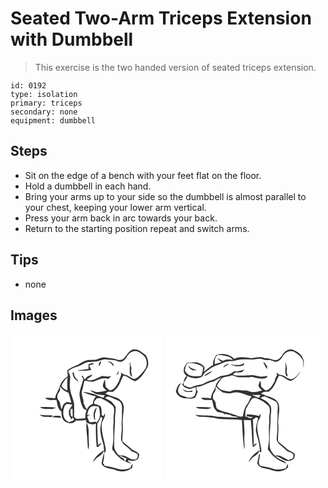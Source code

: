 # Seated Two-Arm Triceps Extension with Dumbbell
> This exercise is the two handed version of seated triceps extension.

``` 
id: 0192 
type: isolation 
primary: triceps 
secondary: none 
equipment: dumbbell 
``` 

## Steps

 - Sit on the edge of a bench with your feet flat on the floor.
 - Hold a dumbbell in each hand.
 - Bring your arms up to your side so the dumbbell is almost parallel to your chest, keeping your lower arm vertical.
 - Press your arm back in arc towards your back.
 - Return to the starting position repeat and switch arms.

## Tips

 - none

## Images

<svg width="184pt" height="175pt" viewBox="0 0 184 175" xmlns="http://www.w3.org/2000/svg">
  <g fill="#FFF">
    <path d="M0 0h184v175H0V0m147.48 18.63c-5.11 1.25-7.6 6.31-10.61 10.11-2.25 2.77-6.12 3.29-9.31 1.94-4.32-1.82-9.06-1.53-13.58-2.46-4.98-.99-9.07 3-13.94 2.95-2.99.05-6.01-.01-8.94.65-3.79.99-7.02 3.25-10.23 5.37-4.47 1.66-8.91 3.61-12.73 6.5.16 2.35.43 4.69.63 7.03-4.38 3-8.16 7.13-9.7 12.3-1.19 5.04-5.11 8.98-5.47 14.29-3.98-.64-8-.68-12.01-.45 3.34 3.94 9.11 2.02 13.64 2.61 1.06 4.87 1.34 10.43 5.84 13.58.08 2.65.2 5.35 1.02 7.9 2.56 6.33 12.35 8.94 16.67 2.9 3.89.54 7.81.25 11.66-.46.13.68.4 2.04.53 2.72 3.54 1.96 7.69 3.43 11.57 1.44-.37 9.4.13 18.86.91 28.24.52-.07 1.56-.22 2.09-.29 1.21-1.36 2.49-2.67 3.57-4.14-1.76-.2-2.83 1.3-4.07 2.25-.43-8.71-.86-17.42-.81-26.14 2.23-2.09 3.05-5.07 4.1-7.82l2.08 1.2c-1.42 4.61-2.37 9.39-2.77 14.2.47 5.77 1.96 11.43 3.64 16.96 1.07 3.55.66 7.33 1.36 10.95 1.36-1.08 1.99-2.7 1.65-4.36-1.29-10.55-5.96-20.77-4.59-31.54 1.12-3.9 4.45-7.26 3.68-11.59-.51.85-1.51 2.57-2.02 3.43-.52-.46-1.56-1.36-2.08-1.81.29-3.47.19-6.99-1.18-10.24-2.39-1.49-5.06-2.41-7.82-2.92.09-.73.26-2.18.34-2.91.97-1.21 1.93-2.43 2.88-3.65 1.86-.08 3.84-.59 5.62.18 4.72 2.12 9.34 4.69 13.11 8.28 3.05 2.38 2.04 6.84 1.9 10.2-.97 3.94.02 7.99-.56 11.97-1.02 8.04.95 16.22-.69 24.2-.26 2.74-2.12 6.6.93 8.4 2.98 5.18 7.77 9 12.81 12.06.84-3.59-4.28-4.1-5.99-6.34 3.12.69 6.02 2.02 8.83 3.5-.73 1.05-1.42 2.12-2.09 3.22 2.48.82 4.85 1.96 7.38 2.62-1.1-1.27-2.46-2.25-4.03-2.86.41-.41.82-.81 1.23-1.21 3.41 1.57 7.47.91 10.59-1 1.51-1.58 1.53-4.02 2.11-6.03-2.21-2.84-5.52-4.13-8.62-5.66-3.74-3.53-7.89-6.58-11.82-9.89-.19-5.69 1-11.33.58-17.02-.28-4.33-.38-8.7.33-13 .14-6.03 2.67-13.09-1.88-18.17-2.97-3.95-7.96-4.84-12.33-6.41-2.33-.92-4.64-1.94-7.05-2.65 1.06-.81 2.12-1.61 3.17-2.42 1.95.12 3.89.21 5.84.26 2.26-1.99 4.7-3.88 6.23-6.53 2.85-4.01 3.73-9 6.53-13.04 5.32.81 8.87 5.43 14.06 6.77 7.15-3.34 10.94-10.44 14.74-16.92 2.11-5.03.39-10.36-2.43-14.69-4.25-3.09-8.83-7.34-14.5-6.56M35.28 87.98c3.6 2.99 8.51 1.86 12.79 2.16 2.39.29 4.6-.67 6.7-1.69-6.48-.73-12.99-.77-19.49-.47m-.5 8.94c3.85 3.63 9.32 2.52 14.12 2.97.66-.68 1.32-1.35 1.99-2.02-5.37-.25-10.79.04-16.11-.95m14.95 3.07c3.67.38 7.35.55 11.04.64-.25-.56-.75-1.69-1-2.25-3.42.18-7.31-1.11-10.04 1.61m41.54 6.49c-.58 5.82.16 11.65.74 17.44.38 5 .46 10.03 1.13 15 1.99-4.42.61-9.26.69-13.9-.23-6.25.78-12.89-2.56-18.54m7.55 47.47c1.58-1.52 3.1-3.11 4.47-4.83 3.37-2.75 7.87-4.82 8.89-9.5-5.54 3.41-11.09 8.06-13.36 14.33m10.62.27c-.57 2.02 1.25 3.61 2.64 4.75 4.12 3.01 9.57 2.37 14.08 4.45 6.25 2.58 13.76 2.19 19.1-2.23 1.71-1.27.84-3.64 1.07-5.43-1.01 1.78-1.94 3.59-2.85 5.42-4.94 1.57-10.17 2.14-15.2.55-4.91-1.88-10.2-2.17-15.25-3.5-.69-1.04-1.37-2.07-2.05-3.1 1.16-4.11 1.74-8.38 1.04-12.63-.97 3.88-1.63 7.83-2.58 11.72z"/>
    <path d="M139.11 28.27c2.16-3.97 5.95-8.04 10.89-7.58 3.48.05 6.07 2.59 8.72 4.5 5.1 3.65 6.11 11.34 3.1 16.62-3.27 4.57-6.86 9.14-11.75 12.06-4.78.95-7.58-4.18-12.08-4.57-2.17-.2-3.83-1.57-5.43-2.9 1.23 3.74-1.92 6.63-2.31 10.2-2.67 4.53-5.06 10.43-10.97 11.27-1.64-1.45-3.6-2.56-5.01-4.26-.61-3.06-.43-6.23-1-9.3-.98 2.5-1.98 5.03-2.51 7.68.27 2.68 2.71 4.27 4.55 5.91-4.35 1.15-8.82 2.48-13.38 1.74-2.09-.65-4.08-1.59-6.21-2.09 1.84 2.19 4.46 3.37 6.97 4.61 3.48.65 6.95 1.3 10.5 1.41-.6 1.05-1.19 2.11-1.79 3.16-7.87-3.21-15.95-6.97-24.62-7.04 5.03 2.35 10.4 3.9 15.75 5.32-2.33 2.48-3.32 5.74-3.85 9.02-3.18 1.22-5.77 3.49-7 6.73-1.91-2.31-2.84-5.17-4.11-7.85.77-5.1-3.4-9.77-1.69-14.83 1.33-3.93 1.78-8.09 2.95-12.06 3.73.33 7.45 2.17 11.2.91 5.57-1.7 11.25-5.47 17.16-2.81 1.31-1.23 2.64-2.45 3.97-3.66-3.62 1.28-7.31.53-10.98-.03-4.75 1.76-9.11 4.84-14.26 5.44-1.17-.32-4.79.4-3.76-1.69 2.26-1.66 5.19-2.72 6.24-5.61-2.93 1.56-7.06 2.12-8.59 5.45l-.67.65c-.95-1.46-1.72-3.02-2.49-4.58-.31.16-.94.47-1.25.62.65 1.09 1.29 2.17 1.93 3.26-1.34 6.37-4.3 12.42-4.59 18.99.78 5.45 1.64 11.06 4.31 15.96.93 1.55 2.88 1.91 4.36 2.73-1.34 3.04-1.7 6.37-1.76 9.66-3.67.47-7.36.77-11.05.55-.57-.56-1.72-1.67-2.29-2.23.05-5.41.22-10.83 0-16.23-1.19-6.24-4.48-11.98-4.89-18.4-.68-4.01-.08-8.04.3-12.05.33-3.01-1.59-5.57-2.51-8.3 3.2-2.87 7.34-4.27 11.39-5.47 3.59-.95 6.36-3.66 9.89-4.75 4.94-1.72 10.36-.36 15.3-2.08 3.02-.79 6.05-2.41 9.25-1.7 4.62 1.07 9.52.17 13.93 2.28 3.97 1.89 8.28-1.21 10.14-4.66m-30.5 4.29c-2.26 1.44-3.05 3.81-2.43 6.34 1.39-1.86 2.56-3.94 2.43-6.34m8.02.78c1.16.57 2.37 1.04 3.6 1.45 1.2 1.48 2.41 2.96 3.8 4.27-.19-3.77-3.76-6.31-7.4-5.72m26.47 3.8c.7 4.72-1.96 11.09 2.76 14.43-.13-3.19-1.92-6.26-.83-9.44.54-1.79-.82-3.38-1.33-5 .26-1.18.48-2.37.65-3.57-.63 1.09-1.64 2.21-1.25 3.58m-49.48-.49c-.06 1.78-.03 3.55.04 5.33-4.57.75-9.13 1.42-13.75 1.74 5.66 1.14 11.44.53 17.08-.37-.91-1.84-1.83-3.67-2.69-5.53 2.09-.66 4.19-1.28 6.3-1.87-1.04-.31-2.09-.62-3.14-.93-1.28.54-2.56 1.09-3.84 1.63m33.44 12.78c2.17-.83 2.79-2.84 2.76-5.01a25.2 25.2 0 0 0-2.76 5.01m-52.69-2.81c.17 4.64 3.24 8.83 7.53 10.55-2.85-3.14-6.18-6.48-5.81-11.1-.43.14-1.29.41-1.72.55zM61.14 62.01c1.8-3.83 4.42-7.18 7.43-10.15-.75 5.35-.75 10.72-.12 16.07-3-1.2-5.95-2.82-7.31-5.92zM59.53 62.78c2.21 3.79 6.03 6.12 9.96 7.78 1.45 3.86 2.34 7.88 3.47 11.84-.57-.02-1.7-.07-2.26-.09-2.42-1.49-4.74.26-6.6 1.77-1.41 1.9-1.89 4.3-2.84 6.43-1.14-3-1.45-6.23-2.38-9.27-1.29-1.89-3.26-3.72-2.67-6.27-.2-2.67 2.01-4.46 2.99-6.72.54-1.76.22-3.66.33-5.47z"/>
    <path d="M113.25 76.67c1.8-.65 3.75-2.17 5.71-1.14 4.14 1.53 8.11 3.48 12.05 5.43 3.72 3.65 2.87 9.31 2.61 14 .69 5.39-.79 10.74-.17 16.12.46 5.52-1.14 10.97-.7 16.48.77 2.74 2.85 4.92 5.07 6.59 2.86 2.1 5.23 4.75 7.99 6.96 2.52.56 4.82 1.77 6.86 3.35-.04.97-.13 2.92-.17 3.9-.37.49-1.1 1.47-1.46 1.95-1.68.2-3.35.59-5.04.5-4.19-1.11-7.44-4.76-11.93-4.84-1.82-.24-4.12.23-5.3-1.57-2-2.82-4.38-5.83-4.35-9.46-.15-10.27.39-20.54 1.08-30.78-.61-5.58 1.16-11.04.62-16.62-1.7-2.22-3.27-4.56-5.34-6.45-2.42-1.63-5.15-2.73-7.53-4.42zM65.21 86.15c1.77-3.41 6.13-1.49 9.02-1.37-.54 1.48-1.3 2.89-2.33 4.09-3.43 4.15-1.7 9.8 1.25 13.69.6-.75 1.2-1.49 1.81-2.24.38.68 1.14 2.02 1.52 2.7-2.36 1.68-5.5 3.97-8.33 1.84-6.23-3.93-5.56-12.77-2.94-18.71zM96.55 87.55c2.76-1.67 6.13-.92 9.09-.29 2.27 6.35 3.05 14.43-2.69 19.23-.41-.43-.82-.86-1.22-1.29-2.29.88-4.72.99-7.11.53-1.04-2.17-1.88-4.42-2.6-6.71.82-.58 1.63-1.15 2.45-1.72l.37 2.14c.02-.61.06-1.82.07-2.43-.73.14-2.18.41-2.91.54.81-3.57 1.42-7.62 4.55-10m4.95 16.54c.04-2.69-.36-5.38-.12-8.06.7-2.66 1.66-5.24 2.1-7.95-4.23 3.92-4.97 11.12-1.98 16.01z"/>
    <path d="M72.46 89.94c.5-.05 1.5-.14 2-.19.19 3.27.05 6.55.17 9.82-.59-.21-1.76-.63-2.35-.85l.61.15c-1.12-2.88-1.44-5.97-.43-8.93z"/>
  </g>
  <g fill="#333">
    <path d="M147.48 18.63c5.67-.78 10.25 3.47 14.5 6.56 2.82 4.33 4.54 9.66 2.43 14.69-3.8 6.48-7.59 13.58-14.74 16.92-5.19-1.34-8.74-5.96-14.06-6.77-2.8 4.04-3.68 9.03-6.53 13.04-1.53 2.65-3.97 4.54-6.23 6.53-1.95-.05-3.89-.14-5.84-.26-1.05.81-2.11 1.61-3.17 2.42 2.41.71 4.72 1.73 7.05 2.65 4.37 1.57 9.36 2.46 12.33 6.41 4.55 5.08 2.02 12.14 1.88 18.17-.71 4.3-.61 8.67-.33 13 .42 5.69-.77 11.33-.58 17.02 3.93 3.31 8.08 6.36 11.82 9.89 3.1 1.53 6.41 2.82 8.62 5.66-.58 2.01-.6 4.45-2.11 6.03-3.12 1.91-7.18 2.57-10.59 1-.41.4-.82.8-1.23 1.21 1.57.61 2.93 1.59 4.03 2.86-2.53-.66-4.9-1.8-7.38-2.62.67-1.1 1.36-2.17 2.09-3.22-2.81-1.48-5.71-2.81-8.83-3.5 1.71 2.24 6.83 2.75 5.99 6.34-5.04-3.06-9.83-6.88-12.81-12.06-3.05-1.8-1.19-5.66-.93-8.4 1.64-7.98-.33-16.16.69-24.2.58-3.98-.41-8.03.56-11.97.14-3.36 1.15-7.82-1.9-10.2-3.77-3.59-8.39-6.16-13.11-8.28-1.78-.77-3.76-.26-5.62-.18-.95 1.22-1.91 2.44-2.88 3.65-.08.73-.25 2.18-.34 2.91 2.76.51 5.43 1.43 7.82 2.92 1.37 3.25 1.47 6.77 1.18 10.24.52.45 1.56 1.35 2.08 1.81.51-.86 1.51-2.58 2.02-3.43.77 4.33-2.56 7.69-3.68 11.59-1.37 10.77 3.3 20.99 4.59 31.54.34 1.66-.29 3.28-1.65 4.36-.7-3.62-.29-7.4-1.36-10.95-1.68-5.53-3.17-11.19-3.64-16.96.4-4.81 1.35-9.59 2.77-14.2l-2.08-1.2c-1.05 2.75-1.87 5.73-4.1 7.82-.05 8.72.38 17.43.81 26.14 1.24-.95 2.31-2.45 4.07-2.25-1.08 1.47-2.36 2.78-3.57 4.14-.53.07-1.57.22-2.09.29-.78-9.38-1.28-18.84-.91-28.24-3.88 1.99-8.03.52-11.57-1.44-.13-.68-.4-2.04-.53-2.72-3.85.71-7.77 1-11.66.46-4.32 6.04-14.11 3.43-16.67-2.9-.82-2.55-.94-5.25-1.02-7.9-4.5-3.15-4.78-8.71-5.84-13.58-4.53-.59-10.3 1.33-13.64-2.61 4.01-.23 8.03-.19 12.01.45.36-5.31 4.28-9.25 5.47-14.29 1.54-5.17 5.32-9.3 9.7-12.3-.2-2.34-.47-4.68-.63-7.03 3.82-2.89 8.26-4.84 12.73-6.5 3.21-2.12 6.44-4.38 10.23-5.37 2.93-.66 5.95-.6 8.94-.65 4.87.05 8.96-3.94 13.94-2.95 4.52.93 9.26.64 13.58 2.46 3.19 1.35 7.06.83 9.31-1.94 3.01-3.8 5.5-8.86 10.61-10.11m-8.37 9.64c-1.86 3.45-6.17 6.55-10.14 4.66-4.41-2.11-9.31-1.21-13.93-2.28-3.2-.71-6.23.91-9.25 1.7-4.94 1.72-10.36.36-15.3 2.08-3.53 1.09-6.3 3.8-9.89 4.75-4.05 1.2-8.19 2.6-11.39 5.47.92 2.73 2.84 5.29 2.51 8.3-.38 4.01-.98 8.04-.3 12.05.41 6.42 3.7 12.16 4.89 18.4.22 5.4.05 10.82 0 16.23.57.56 1.72 1.67 2.29 2.23 3.69.22 7.38-.08 11.05-.55.06-3.29.42-6.62 1.76-9.66-1.48-.82-3.43-1.18-4.36-2.73-2.67-4.9-3.53-10.51-4.31-15.96.29-6.57 3.25-12.62 4.59-18.99-.64-1.09-1.28-2.17-1.93-3.26.31-.15.94-.46 1.25-.62.77 1.56 1.54 3.12 2.49 4.58l.67-.65c1.53-3.33 5.66-3.89 8.59-5.45-1.05 2.89-3.98 3.95-6.24 5.61-1.03 2.09 2.59 1.37 3.76 1.69 5.15-.6 9.51-3.68 14.26-5.44 3.67.56 7.36 1.31 10.98.03-1.33 1.21-2.66 2.43-3.97 3.66-5.91-2.66-11.59 1.11-17.16 2.81-3.75 1.26-7.47-.58-11.2-.91-1.17 3.97-1.62 8.13-2.95 12.06-1.71 5.06 2.46 9.73 1.69 14.83 1.27 2.68 2.2 5.54 4.11 7.85 1.23-3.24 3.82-5.51 7-6.73.53-3.28 1.52-6.54 3.85-9.02-5.35-1.42-10.72-2.97-15.75-5.32 8.67.07 16.75 3.83 24.62 7.04.6-1.05 1.19-2.11 1.79-3.16-3.55-.11-7.02-.76-10.5-1.41-2.51-1.24-5.13-2.42-6.97-4.61 2.13.5 4.12 1.44 6.21 2.09 4.56.74 9.03-.59 13.38-1.74-1.84-1.64-4.28-3.23-4.55-5.91.53-2.65 1.53-5.18 2.51-7.68.57 3.07.39 6.24 1 9.3 1.41 1.7 3.37 2.81 5.01 4.26 5.91-.84 8.3-6.74 10.97-11.27.39-3.57 3.54-6.46 2.31-10.2 1.6 1.33 3.26 2.7 5.43 2.9 4.5.39 7.3 5.52 12.08 4.57 4.89-2.92 8.48-7.49 11.75-12.06 3.01-5.28 2-12.97-3.1-16.62-2.65-1.91-5.24-4.45-8.72-4.5-4.94-.46-8.73 3.61-10.89 7.58M61.14 62.01c1.36 3.1 4.31 4.72 7.31 5.92-.63-5.35-.63-10.72.12-16.07-3.01 2.97-5.63 6.32-7.43 10.15m-1.61.77c-.11 1.81.21 3.71-.33 5.47-.98 2.26-3.19 4.05-2.99 6.72-.59 2.55 1.38 4.38 2.67 6.27.93 3.04 1.24 6.27 2.38 9.27.95-2.13 1.43-4.53 2.84-6.43 1.86-1.51 4.18-3.26 6.6-1.77.56.02 1.69.07 2.26.09-1.13-3.96-2.02-7.98-3.47-11.84-3.93-1.66-7.75-3.99-9.96-7.78m53.72 13.89c2.38 1.69 5.11 2.79 7.53 4.42 2.07 1.89 3.64 4.23 5.34 6.45.54 5.58-1.23 11.04-.62 16.62-.69 10.24-1.23 20.51-1.08 30.78-.03 3.63 2.35 6.64 4.35 9.46 1.18 1.8 3.48 1.33 5.3 1.57 4.49.08 7.74 3.73 11.93 4.84 1.69.09 3.36-.3 5.04-.5.36-.48 1.09-1.46 1.46-1.95.04-.98.13-2.93.17-3.9-2.04-1.58-4.34-2.79-6.86-3.35-2.76-2.21-5.13-4.86-7.99-6.96-2.22-1.67-4.3-3.85-5.07-6.59-.44-5.51 1.16-10.96.7-16.48-.62-5.38.86-10.73.17-16.12.26-4.69 1.11-10.35-2.61-14-3.94-1.95-7.91-3.9-12.05-5.43-1.96-1.03-3.91.49-5.71 1.14m-48.04 9.48c-2.62 5.94-3.29 14.78 2.94 18.71 2.83 2.13 5.97-.16 8.33-1.84-.38-.68-1.14-2.02-1.52-2.7-.61.75-1.21 1.49-1.81 2.24-2.95-3.89-4.68-9.54-1.25-13.69 1.03-1.2 1.79-2.61 2.33-4.09-2.89-.12-7.25-2.04-9.02 1.37m31.34 1.4c-3.13 2.38-3.74 6.43-4.55 10 .73-.13 2.18-.4 2.91-.54-.01.61-.05 1.82-.07 2.43l-.37-2.14c-.82.57-1.63 1.14-2.45 1.72.72 2.29 1.56 4.54 2.6 6.71 2.39.46 4.82.35 7.11-.53.4.43.81.86 1.22 1.29 5.74-4.8 4.96-12.88 2.69-19.23-2.96-.63-6.33-1.38-9.09.29m-24.09 2.39c-1.01 2.96-.69 6.05.43 8.93l-.61-.15c.59.22 1.76.64 2.35.85-.12-3.27.02-6.55-.17-9.82-.5.05-1.5.14-2 .19z"/>
    <path d="M108.61 32.56c.13 2.4-1.04 4.48-2.43 6.34-.62-2.53.17-4.9 2.43-6.34zM116.63 33.34c3.64-.59 7.21 1.95 7.4 5.72-1.39-1.31-2.6-2.79-3.8-4.27-1.23-.41-2.44-.88-3.6-1.45zM143.1 37.14c-.39-1.37.62-2.49 1.25-3.58-.17 1.2-.39 2.39-.65 3.57.51 1.62 1.87 3.21 1.33 5-1.09 3.18.7 6.25.83 9.44-4.72-3.34-2.06-9.71-2.76-14.43zM93.62 36.65c1.28-.54 2.56-1.09 3.84-1.63 1.05.31 2.1.62 3.14.93-2.11.59-4.21 1.21-6.3 1.87.86 1.86 1.78 3.69 2.69 5.53-5.64.9-11.42 1.51-17.08.37 4.62-.32 9.18-.99 13.75-1.74-.07-1.78-.1-3.55-.04-5.33zM127.06 49.43a25.2 25.2 0 0 1 2.76-5.01c.03 2.17-.59 4.18-2.76 5.01zM74.37 46.62c.43-.14 1.29-.41 1.72-.55-.37 4.62 2.96 7.96 5.81 11.1-4.29-1.72-7.36-5.91-7.53-10.55zM35.28 87.98c6.5-.3 13.01-.26 19.49.47-2.1 1.02-4.31 1.98-6.7 1.69-4.28-.3-9.19.83-12.79-2.16zM101.5 104.09c-2.99-4.89-2.25-12.09 1.98-16.01-.44 2.71-1.4 5.29-2.1 7.95-.24 2.68.16 5.37.12 8.06zM34.78 96.92c5.32.99 10.74.7 16.11.95-.67.67-1.33 1.34-1.99 2.02-4.8-.45-10.27.66-14.12-2.97zM49.73 99.99c2.73-2.72 6.62-1.43 10.04-1.61.25.56.75 1.69 1 2.25-3.69-.09-7.37-.26-11.04-.64zM91.27 106.48c3.34 5.65 2.33 12.29 2.56 18.54-.08 4.64 1.3 9.48-.69 13.9-.67-4.97-.75-10-1.13-15-.58-5.79-1.32-11.62-.74-17.44zM98.82 153.95c2.27-6.27 7.82-10.92 13.36-14.33-1.02 4.68-5.52 6.75-8.89 9.5-1.37 1.72-2.89 3.31-4.47 4.83zM109.44 154.22c.95-3.89 1.61-7.84 2.58-11.72.7 4.25.12 8.52-1.04 12.63.68 1.03 1.36 2.06 2.05 3.1 5.05 1.33 10.34 1.62 15.25 3.5 5.03 1.59 10.26 1.02 15.2-.55.91-1.83 1.84-3.64 2.85-5.42-.23 1.79.64 4.16-1.07 5.43-5.34 4.42-12.85 4.81-19.1 2.23-4.51-2.08-9.96-1.44-14.08-4.45-1.39-1.14-3.21-2.73-2.64-4.75z"/>
  </g>
</svg>

<svg width="184pt" height="175pt" viewBox="0 0 184 175" xmlns="http://www.w3.org/2000/svg">
  <g fill="#FFF">
    <path d="M0 0h184v175H0V0m141.55 22.57c-2.89 3.23-4.64 8.17-9.44 8.96-4.5.09-8.42-3.08-13-2.2-5.58-2.72-11.61-1-17.36-.01-6.6-1.26-13.64-2.46-19.93.68-5.67-5.8-14.48-7.2-21.98-4.58-1.38 3.87-4.48 7.32-3.25 11.74-4 2.52-7.8 5.35-11.36 8.46-.07-2.16 2.07-4.98.04-6.8-2.97-2.89-7.03-4.98-11.27-4.67-3.11.22-6.22.43-9.33.42-1.12 3.17-3.87 5.84-3.49 9.43-.5 2.84 1.65 4.78 3.46 6.55-3.2 2.22-3.24 6.43-4.34 9.79l-1.26-.91c.84 4.19 5.29 6.07 9.07 6.77 2.51-.52 4.83-1.72 7.33-2.31.23 2.68.86 5.53-.42 8.06-1.11 4.65-7 5.51-10.83 3.93-3.47-1.39-8.34-1.67-9.65-5.86-1.1-4.06 1.51-7.66 3.44-10.98-4.33 1.63-5.2 6.36-6.29 10.3 1.48 4.42 5.89 7.46 10.45 7.88 4.28.28 8.81 1.34 12.78-.86 1.2-2.38 2.3-4.8 3.06-7.36-.34-.38-1.04-1.15-1.39-1.54-.06-.96-.17-2.88-.23-3.84 7.15-.07 12.71-5.06 19.58-6.26 3.76-1.03 6.51-4.25 10.45-4.91-3.15 2.93-6.06 6.37-7.25 10.58-1.12 5.08-5.34 8.94-5.31 14.35-4-.6-8.03-.77-12.07-.49 3.27 3.87 9.04 1.94 13.48 2.52.67 2.52 1.06 5.11 1.64 7.65.55 2.69 2.84 4.43 4.47 6.46 3.25 1.1 8.86.33 9.6 4.57-.09-.53-.28-1.6-.38-2.13 2.54.43 5.19.67 7.45 2.01 2.6 1.71 5.94.7 8.66 2.16-8.47.69-16.94-.48-25.41-.67-8.49-2.53-17.7-.8-26.36-2.58 1.42.92 2.73 2.23 4.46 2.47 7.46.6 15.11.24 22.34 2.41 9.72.9 19.54.54 29.26 1.56.62 11.81 1.02 23.66 2.83 35.36 1.04-4.86-.4-9.78.06-14.67.67-6.9-.45-13.79-.58-20.69 2.77.09 5.54.13 8.32.2 1.33 10.85 1.21 21.83 2.53 32.67 1.83-1.26 3.57-2.74 4.7-4.68-1.68-.57-2.52 1.34-3.63 2.2-.09-10.3-.59-20.58-1.06-30.86 1.32-.89 2.64-1.77 3.96-2.65.58.25 1.73.75 2.3 1-1.34 4.82-2.59 9.79-2.73 14.81 1.43 8.62 5.51 16.82 4.62 25.76.45.03 1.36.11 1.82.15.67-4.98-1.31-9.79-2.18-14.62-1.53-7.57-4.22-15.65-1.28-23.21 1.83-2.37 3.18-5.35 2.61-8.4-.41.74-1.24 2.21-1.66 2.95-4.77-1.38-9.8-1.87-14.74-2.02l-.39 1.57c2.39 1.34 5.2 1.37 7.84 1.91-2.34 1.08-4.96 1.67-6.79-.67-.61-.03-1.84-.1-2.46-.13-.07-4-.26-8.38 2.12-11.84 2.1-3.32 3.67-6.97 6.12-10.08 1.71-.15 3.51-.95 5.17-.12 5.59 2.41 11.15 5.44 15.21 10.08 1.21 3.31.75 7.08.21 10.52-.59 3 .18 6.07-.21 9.1-.94 7.33.29 14.71-.23 22.05-.42 3.33-1.33 6.59-1.32 9.97 2.52 2.18 3.88 5.34 6.38 7.53 4.34 4.47 10.14 7.1 15.91 9.18-1.16-1.68-2.91-2.73-4.59-3.79-3.22-1.33-6.3-3.09-8.96-5.36 5.21.31 8.77 4.6 13.63 5.86 3.86.29 8.7-.79 9.82-5.07.01-.99.03-1.98.05-2.96-2.64-3.74-7.69-3.96-10.58-7.36-2.92-2.96-6.64-4.97-9.47-8-.47-6.69 1.04-13.38.24-20.09-.89-8.42 2.8-16.93.37-25.18-2.51-6.37-9.71-7.85-15.54-9.71-1.58-1.13-3.5-1.56-5.35-2.05 2.15-3 5.54-2.75 8.8-2.47 2.26-1.96 4.68-3.84 6.2-6.49 2.78-4 3.77-8.91 6.48-12.97 5.57.24 8.89 6.08 14.43 6.42 4.97-2.35 8.74-6.59 11.17-11.46-2.82 3.47-5.6 7.75-10.02 9.13-5.21 1.19-8.31-4.22-13.09-4.74-2.3-.07-3.94-1.7-5.59-3.09.23 1.16.47 2.31.72 3.47-1.41 2.04-2.53 4.31-2.82 6.81-2.7 4.53-5.12 10.74-11.21 11.24-1.72-1.63-4.16-2.7-5.2-4.94-.06-2.34-.07-4.72-1.07-6.89-.7 2.52-3.04 5.31-1.42 7.9.96 1.65 2.56 2.75 3.95 4.02-3.43.83-6.8 2.08-10.38 1.91-3.53.53-6.38-2.26-9.88-2.02-6.03.17-12.63-2.09-18.11 1.39-5.75-.79-13.24-1.02-15.91-7.22 1.75-3.33 3.73-6.65 6.53-9.21 3.66-1.66 7.83-1.53 11.57-3.01 3.17 1.05 6.33 2.5 9.75 2.39 4.71-.07 9.47.41 14.13-.56 5.8 1.3 11.86 3.61 17.69.95.29-.67.58-1.35.88-2.02-2.57.36-5.14.86-7.74.91-3.42-.37-6.72-1.43-10.12-1.94-7.73-.15-15.69 1.8-23.28-.45 1.18-3.83 5.62-2.2 8.58-2.84 2.26.09 3.51-1.98 4.8-3.49-3.26 1.1-6.58 2.03-9.97 2.63-1.8-2.08-3.52.95-5.22 1.62-5.23 3.85-12.5 2.23-17.75 5.99-4.44 2.8-9.87 3.31-14.42 5.9-4.51 3-10.39 2.08-15.04 4.79-3.47 1.79-7.09-.73-10.32-1.87.22-1.52-.56-3.48.76-4.63 1.88-1.77 2.85-4.16 3.61-6.57 4.68 2.59 10.3 3.51 15.41 1.65 3.28-.51 3.66-4.44 6.04-6.15 4.36-3.3 8.61-7.17 14.08-8.47 4.81-1.22 9.02-4.26 14.03-4.72 2.23-.29 4.51-.04 6.73-.44 9-3.57 18.9-.62 28.19-2.42 4.21-1.2 8.12 2.08 12.34 1.44 2.68-.38 5.14.89 7.52 1.92 4.08.75 7.92-2.26 9.59-5.81 2.43-4.71 7.98-8.62 13.39-6.35 4.62 2.47 9.08 5.91 11.39 10.75.92 3.47.03 6.97-.62 10.4 1.09-3.84 2.65-8.01.91-11.91-1.68-5.82-7.3-9.18-12.52-11.44-3.87-1.52-7.99.54-10.46 3.55m-25.1 11.23c1.59 2.87 2.62 6.09 4.78 8.61.02-1.19.02-2.37.01-3.56-1.06-1.41-2.08-2.84-3.08-4.29-.43-.19-1.28-.57-1.71-.76m27.67-.32c-1.73 2.61-.28 5.68-.92 8.51-.29 3.19-.6 7.58 2.71 9.31-.21-2.76-1.92-5.43-1.1-8.21 1.01-3.23-1.93-6.32-.69-9.61m-63.18 3.95c-.62-.24-1.86-.73-2.48-.97-.04.21-.11.65-.14.87 4.76 1.79 10.39 2.36 15.04-.06 0-.63.02-1.89.02-2.52-3.26 3.57-8.16 2.33-12.44 2.68M68.6 40.58a86.38 86.38 0 0 0 3.48-2.56c1.3-.51 2.57-1.09 3.67-1.97-2.99-.01-6.18 1.52-7.15 4.53M45.65 50.97c3.47-1.9 7.31-3.5 9.93-6.58-3.59 1.6-7.85 2.97-9.93 6.58M19.27 66.39c1.34 1.11 2.69 2.26 4.27 3.04 2.55.45 5.18.15 7.76.08l.36-1.88c-4.15 2.12-8.49.62-12.39-1.24m16.25 21.64c1.55 1.26 3.41 1.95 5.41 1.84 4.58-.05 9.54 1.24 13.65-1.42-6.34-.5-12.69-.89-19.06-.42m63.43 65.88c1.49-1.55 2.92-3.17 4.27-4.85 3.3-2.71 7.86-4.7 8.81-9.32-5.4 3.43-10.92 7.97-13.08 14.17m12.55-9.9c-.29 3.43-1.2 6.74-1.99 10.08-.65 2.05 1.16 3.7 2.6 4.85 3.93 2.91 9.16 2.29 13.49 4.22 6.35 2.64 14.13 2.58 19.6-2 1.66-1.25.97-3.48 1.04-5.26-.93 1.76-1.81 3.53-2.69 5.32-5.16 1.66-10.71 2.14-15.93.38-4.77-1.85-9.94-2.04-14.86-3.35-3.37-4.14.36-9.25-.35-13.98-.23-.07-.68-.2-.91-.26z"/>
    <path d="M58.37 36.36c-.46-4.01.12-8.11 3.1-11.05 4.94-.28 9.82.84 14.45 2.51 1.85.5 2.98 2.15 4.29 3.41-4.03-.43-8.42-1.16-12.05 1.19-2.22-1.25-4.54-2.31-6.84-3.4 1.45 1.96 3.38 3.45 5.3 4.92-2.79.66-5.53 1.49-8.25 2.42zM25.08 38.79c-.21-1.18-.43-2.35-.64-3.53 6.94-.64 14.48.39 20.14 4.75-.49 3.52-.87 7.13-2.54 10.34-6.19.56-14.11 1.73-18.19-4.19-2.77-2.59.07-6.42.16-9.47l1.07 2.1m1.65-.81c.18 3.06 3.09 4.23 5.28 5.71 1.76-.05 3.51-.06 5.27-.06-2.95-.71-5.74-1.88-8.44-3.24-.69-.81-1.39-1.62-2.11-2.41zM59.51 62.7c2.06 3.38 5.38 5.6 8.67 7.65 3.9.72 8.07 1.72 11.93.28 7.85-2.25 15.01 3.1 22.56 4.34-2.72 2.6-2.93 6.6-5.33 9.39-3.33 4.06-4.35 9.43-5.24 14.47-3.77 1.83-7.38-1.68-11.15-2.1-6.32-2.65-13.42-2.94-19.39-6.5-2.64-2.75-.98-7.37-3.55-10.14-2.88-2.6-2.24-7.33.12-10.07 1.8-2.03 1.26-4.86 1.38-7.32zM102.54 73.04c3.59.56 7.22.26 10.83.36-.5.86-1.5 2.57-2 3.43-3.01-1.1-5.82-2.68-8.83-3.79zM113.14 76.73c1.56-.69 3.15-1.31 4.78-1.84 4.54 2.15 9.32 3.89 13.71 6.34 3.85 3.55 1.84 9.15 2.02 13.69.61 5.4-.7 10.78-.15 16.18.48 5.5-1.14 10.94-.72 16.44.79 2.47 2.51 4.61 4.59 6.16 3.01 2.29 5.63 5.05 8.59 7.42 2.47.67 5.33 1.38 6.7 3.77-.07 1.51.32 3.4-.85 4.59-1.53.96-3.34 1.31-5 1.97-5.23-2.02-10.03-6.85-16.05-5.19-2.73-2.35-4.81-5.44-6.09-8.79-.94-4.35-.14-8.83-.33-13.24-.08-8.41 1.33-16.76 1.01-25.16.52-3.94 1.31-7.97.31-11.92a28.004 28.004 0 0 0-5.02-6.09c-2.4-1.61-5.1-2.71-7.5-4.33z"/>
  </g>
  <g fill="#333">
    <path d="M141.55 22.57c2.47-3.01 6.59-5.07 10.46-3.55 5.22 2.26 10.84 5.62 12.52 11.44 1.74 3.9.18 8.07-.91 11.91.65-3.43 1.54-6.93.62-10.4-2.31-4.84-6.77-8.28-11.39-10.75-5.41-2.27-10.96 1.64-13.39 6.35-1.67 3.55-5.51 6.56-9.59 5.81-2.38-1.03-4.84-2.3-7.52-1.92-4.22.64-8.13-2.64-12.34-1.44-9.29 1.8-19.19-1.15-28.19 2.42-2.22.4-4.5.15-6.73.44-5.01.46-9.22 3.5-14.03 4.72-5.47 1.3-9.72 5.17-14.08 8.47-2.38 1.71-2.76 5.64-6.04 6.15-5.11 1.86-10.73.94-15.41-1.65-.76 2.41-1.73 4.8-3.61 6.57-1.32 1.15-.54 3.11-.76 4.63 3.23 1.14 6.85 3.66 10.32 1.87 4.65-2.71 10.53-1.79 15.04-4.79 4.55-2.59 9.98-3.1 14.42-5.9 5.25-3.76 12.52-2.14 17.75-5.99 1.7-.67 3.42-3.7 5.22-1.62 3.39-.6 6.71-1.53 9.97-2.63-1.29 1.51-2.54 3.58-4.8 3.49-2.96.64-7.4-.99-8.58 2.84 7.59 2.25 15.55.3 23.28.45 3.4.51 6.7 1.57 10.12 1.94 2.6-.05 5.17-.55 7.74-.91-.3.67-.59 1.35-.88 2.02-5.83 2.66-11.89.35-17.69-.95-4.66.97-9.42.49-14.13.56-3.42.11-6.58-1.34-9.75-2.39-3.74 1.48-7.91 1.35-11.57 3.01-2.8 2.56-4.78 5.88-6.53 9.21 2.67 6.2 10.16 6.43 15.91 7.22 5.48-3.48 12.08-1.22 18.11-1.39 3.5-.24 6.35 2.55 9.88 2.02 3.58.17 6.95-1.08 10.38-1.91-1.39-1.27-2.99-2.37-3.95-4.02-1.62-2.59.72-5.38 1.42-7.9 1 2.17 1.01 4.55 1.07 6.89 1.04 2.24 3.48 3.31 5.2 4.94 6.09-.5 8.51-6.71 11.21-11.24.29-2.5 1.41-4.77 2.82-6.81-.25-1.16-.49-2.31-.72-3.47 1.65 1.39 3.29 3.02 5.59 3.09 4.78.52 7.88 5.93 13.09 4.74 4.42-1.38 7.2-5.66 10.02-9.13-2.43 4.87-6.2 9.11-11.17 11.46-5.54-.34-8.86-6.18-14.43-6.42-2.71 4.06-3.7 8.97-6.48 12.97-1.52 2.65-3.94 4.53-6.2 6.49-3.26-.28-6.65-.53-8.8 2.47 1.85.49 3.77.92 5.35 2.05 5.83 1.86 13.03 3.34 15.54 9.71 2.43 8.25-1.26 16.76-.37 25.18.8 6.71-.71 13.4-.24 20.09 2.83 3.03 6.55 5.04 9.47 8 2.89 3.4 7.94 3.62 10.58 7.36-.02.98-.04 1.97-.05 2.96-1.12 4.28-5.96 5.36-9.82 5.07-4.86-1.26-8.42-5.55-13.63-5.86 2.66 2.27 5.74 4.03 8.96 5.36 1.68 1.06 3.43 2.11 4.59 3.79-5.77-2.08-11.57-4.71-15.91-9.18-2.5-2.19-3.86-5.35-6.38-7.53-.01-3.38.9-6.64 1.32-9.97.52-7.34-.71-14.72.23-22.05.39-3.03-.38-6.1.21-9.1.54-3.44 1-7.21-.21-10.52-4.06-4.64-9.62-7.67-15.21-10.08-1.66-.83-3.46-.03-5.17.12-2.45 3.11-4.02 6.76-6.12 10.08-2.38 3.46-2.19 7.84-2.12 11.84.62.03 1.85.1 2.46.13 1.83 2.34 4.45 1.75 6.79.67-2.64-.54-5.45-.57-7.84-1.91l.39-1.57c4.94.15 9.97.64 14.74 2.02.42-.74 1.25-2.21 1.66-2.95.57 3.05-.78 6.03-2.61 8.4-2.94 7.56-.25 15.64 1.28 23.21.87 4.83 2.85 9.64 2.18 14.62-.46-.04-1.37-.12-1.82-.15.89-8.94-3.19-17.14-4.62-25.76.14-5.02 1.39-9.99 2.73-14.81-.57-.25-1.72-.75-2.3-1-1.32.88-2.64 1.76-3.96 2.65.47 10.28.97 20.56 1.06 30.86 1.11-.86 1.95-2.77 3.63-2.2-1.13 1.94-2.87 3.42-4.7 4.68-1.32-10.84-1.2-21.82-2.53-32.67-2.78-.07-5.55-.11-8.32-.2.13 6.9 1.25 13.79.58 20.69-.46 4.89.98 9.81-.06 14.67-1.81-11.7-2.21-23.55-2.83-35.36-9.72-1.02-19.54-.66-29.26-1.56-7.23-2.17-14.88-1.81-22.34-2.41-1.73-.24-3.04-1.55-4.46-2.47 8.66 1.78 17.87.05 26.36 2.58 8.47.19 16.94 1.36 25.41.67-2.72-1.46-6.06-.45-8.66-2.16-2.26-1.34-4.91-1.58-7.45-2.01.1.53.29 1.6.38 2.13-.74-4.24-6.35-3.47-9.6-4.57-1.63-2.03-3.92-3.77-4.47-6.46-.58-2.54-.97-5.13-1.64-7.65-4.44-.58-10.21 1.35-13.48-2.52 4.04-.28 8.07-.11 12.07.49-.03-5.41 4.19-9.27 5.31-14.35 1.19-4.21 4.1-7.65 7.25-10.58-3.94.66-6.69 3.88-10.45 4.91-6.87 1.2-12.43 6.19-19.58 6.26.06.96.17 2.88.23 3.84.35.39 1.05 1.16 1.39 1.54-.76 2.56-1.86 4.98-3.06 7.36-3.97 2.2-8.5 1.14-12.78.86-4.56-.42-8.97-3.46-10.45-7.88 1.09-3.94 1.96-8.67 6.29-10.3-1.93 3.32-4.54 6.92-3.44 10.98 1.31 4.19 6.18 4.47 9.65 5.86 3.83 1.58 9.72.72 10.83-3.93 1.28-2.53.65-5.38.42-8.06-2.5.59-4.82 1.79-7.33 2.31-3.78-.7-8.23-2.58-9.07-6.77l1.26.91c1.1-3.36 1.14-7.57 4.34-9.79-1.81-1.77-3.96-3.71-3.46-6.55-.38-3.59 2.37-6.26 3.49-9.43 3.11.01 6.22-.2 9.33-.42 4.24-.31 8.3 1.78 11.27 4.67 2.03 1.82-.11 4.64-.04 6.8 3.56-3.11 7.36-5.94 11.36-8.46-1.23-4.42 1.87-7.87 3.25-11.74 7.5-2.62 16.31-1.22 21.98 4.58 6.29-3.14 13.33-1.94 19.93-.68 5.75-.99 11.78-2.71 17.36.01 4.58-.88 8.5 2.29 13 2.2 4.8-.79 6.55-5.73 9.44-8.96M58.37 36.36c2.72-.93 5.46-1.76 8.25-2.42-1.92-1.47-3.85-2.96-5.3-4.92 2.3 1.09 4.62 2.15 6.84 3.4 3.63-2.35 8.02-1.62 12.05-1.19-1.31-1.26-2.44-2.91-4.29-3.41-4.63-1.67-9.51-2.79-14.45-2.51-2.98 2.94-3.56 7.04-3.1 11.05m-33.29 2.43l-1.07-2.1c-.09 3.05-2.93 6.88-.16 9.47 4.08 5.92 12 4.75 18.19 4.19 1.67-3.21 2.05-6.82 2.54-10.34-5.66-4.36-13.2-5.39-20.14-4.75.21 1.18.43 2.35.64 3.53M59.51 62.7c-.12 2.46.42 5.29-1.38 7.32-2.36 2.74-3 7.47-.12 10.07 2.57 2.77.91 7.39 3.55 10.14 5.97 3.56 13.07 3.85 19.39 6.5 3.77.42 7.38 3.93 11.15 2.1.89-5.04 1.91-10.41 5.24-14.47 2.4-2.79 2.61-6.79 5.33-9.39-7.55-1.24-14.71-6.59-22.56-4.34-3.86 1.44-8.03.44-11.93-.28-3.29-2.05-6.61-4.27-8.67-7.65m43.03 10.34c3.01 1.11 5.82 2.69 8.83 3.79.5-.86 1.5-2.57 2-3.43-3.61-.1-7.24.2-10.83-.36m10.6 3.69c2.4 1.62 5.1 2.72 7.5 4.33 1.94 1.77 3.65 3.84 5.02 6.09 1 3.95.21 7.98-.31 11.92.32 8.4-1.09 16.75-1.01 25.16.19 4.41-.61 8.89.33 13.24 1.28 3.35 3.36 6.44 6.09 8.79 6.02-1.66 10.82 3.17 16.05 5.19 1.66-.66 3.47-1.01 5-1.97 1.17-1.19.78-3.08.85-4.59-1.37-2.39-4.23-3.1-6.7-3.77-2.96-2.37-5.58-5.13-8.59-7.42-2.08-1.55-3.8-3.69-4.59-6.16-.42-5.5 1.2-10.94.72-16.44-.55-5.4.76-10.78.15-16.18-.18-4.54 1.83-10.14-2.02-13.69-4.39-2.45-9.17-4.19-13.71-6.34-1.63.53-3.22 1.15-4.78 1.84z"/>
    <path d="M116.45 33.8c.43.19 1.28.57 1.71.76 1 1.45 2.02 2.88 3.08 4.29.01 1.19.01 2.37-.01 3.56-2.16-2.52-3.19-5.74-4.78-8.61zM144.12 33.48c-1.24 3.29 1.7 6.38.69 9.61-.82 2.78.89 5.45 1.1 8.21-3.31-1.73-3-6.12-2.71-9.31.64-2.83-.81-5.9.92-8.51zM80.94 37.43c4.28-.35 9.18.89 12.44-2.68 0 .63-.02 1.89-.02 2.52-4.65 2.42-10.28 1.85-15.04.06.03-.22.1-.66.14-.87.62.24 1.86.73 2.48.97zM68.6 40.58c.97-3.01 4.16-4.54 7.15-4.53-1.1.88-2.37 1.46-3.67 1.97-1.14.88-2.3 1.74-3.48 2.56zM26.73 37.98c.72.79 1.42 1.6 2.11 2.41 2.7 1.36 5.49 2.53 8.44 3.24-1.76 0-3.51.01-5.27.06-2.19-1.48-5.1-2.65-5.28-5.71zM45.65 50.97c2.08-3.61 6.34-4.98 9.93-6.58-2.62 3.08-6.46 4.68-9.93 6.58zM19.27 66.39c3.9 1.86 8.24 3.36 12.39 1.24l-.36 1.88c-2.58.07-5.21.37-7.76-.08-1.58-.78-2.93-1.93-4.27-3.04zM35.52 88.03c6.37-.47 12.72-.08 19.06.42-4.11 2.66-9.07 1.37-13.65 1.42-2 .11-3.86-.58-5.41-1.84zM98.95 153.91c2.16-6.2 7.68-10.74 13.08-14.17-.95 4.62-5.51 6.61-8.81 9.32-1.35 1.68-2.78 3.3-4.27 4.85zM111.5 144.01c.23.06.68.19.91.26.71 4.73-3.02 9.84.35 13.98 4.92 1.31 10.09 1.5 14.86 3.35 5.22 1.76 10.77 1.28 15.93-.38.88-1.79 1.76-3.56 2.69-5.32-.07 1.78.62 4.01-1.04 5.26-5.47 4.58-13.25 4.64-19.6 2-4.33-1.93-9.56-1.31-13.49-4.22-1.44-1.15-3.25-2.8-2.6-4.85.79-3.34 1.7-6.65 1.99-10.08z"/>
  </g>
</svg>
